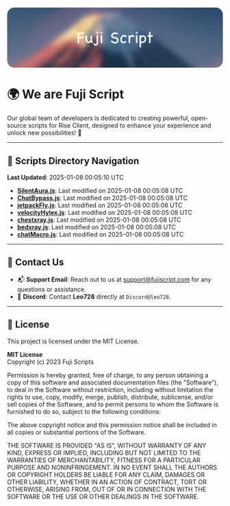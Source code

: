 ![Banner](.github/b.webp)

# 🌍 **We are Fuji Script**

Our global team of developers is dedicated to creating powerful, open-source scripts for Rise Client, designed to enhance your experience and unlock new possibilities! 🌟

---
<!-- SCRIPTS_NAVIGATION_START -->
## 📂 **Scripts Directory Navigation**

**Last Updated**: 2025-01-08 00:05:10 UTC

- **[SilentAura.js](scripts/SilentAura.js)**: Last modified on 2025-01-08 00:05:08 UTC
- **[ChatBypass.js](scripts/ChatBypass.js)**: Last modified on 2025-01-08 00:05:08 UTC
- **[jetpackFly.js](scripts/jetpackFly.js)**: Last modified on 2025-01-08 00:05:08 UTC
- **[velocityHylex.js](scripts/velocityHylex.js)**: Last modified on 2025-01-08 00:05:08 UTC
- **[chestxray.js](scripts/chestxray.js)**: Last modified on 2025-01-08 00:05:08 UTC
- **[bedxray.js](scripts/bedxray.js)**: Last modified on 2025-01-08 00:05:08 UTC
- **[chatMacro.js](scripts/chatMacro.js)**: Last modified on 2025-01-08 00:05:08 UTC

<!-- SCRIPTS_NAVIGATION_END -->

---

## 💬 **Contact Us**  
- 📬 **Support Email**: Reach out to us at [support@fujiscript.com](mailto:support@fujiscript.com) for any questions or assistance.  
- 💬 **Discord**: Contact **Leo728** directly at `Discord@leo728`.

---

## 📜 **License**

This project is licensed under the MIT License.  

**MIT License**  
Copyright (c) 2023 Fuji Scripts  

Permission is hereby granted, free of charge, to any person obtaining a copy of this software and associated documentation files (the "Software"), to deal in the Software without restriction, including without limitation the rights to use, copy, modify, merge, publish, distribute, sublicense, and/or sell copies of the Software, and to permit persons to whom the Software is furnished to do so, subject to the following conditions:  

The above copyright notice and this permission notice shall be included in all copies or substantial portions of the Software.  

THE SOFTWARE IS PROVIDED "AS IS", WITHOUT WARRANTY OF ANY KIND, EXPRESS OR IMPLIED, INCLUDING BUT NOT LIMITED TO THE WARRANTIES OF MERCHANTABILITY, FITNESS FOR A PARTICULAR PURPOSE AND NONINFRINGEMENT. IN NO EVENT SHALL THE AUTHORS OR COPYRIGHT HOLDERS BE LIABLE FOR ANY CLAIM, DAMAGES OR OTHER LIABILITY, WHETHER IN AN ACTION OF CONTRACT, TORT OR OTHERWISE, ARISING FROM, OUT OF OR IN CONNECTION WITH THE SOFTWARE OR THE USE OR OTHER DEALINGS IN THE SOFTWARE.  
